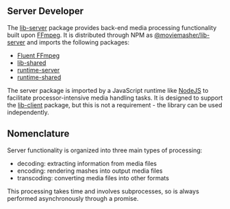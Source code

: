## Server Developer

The 
[lib-server](lib_server_src.md)
package provides back-end media processing functionality built upon 
[FFmpeg](https://ffmpeg.org). It is distributed through NPM as 
[@moviemasher/lib-server](https://www.npmjs.com/package/@moviemasher/lib-server)
and imports the following packages:
- [Fluent FFmpeg](https://github.com/fluent-ffmpeg/node-fluent-ffmpeg)
- [lib-shared](lib_shared_src.md)
- [runtime-server](runtime_server_src.md)
- [runtime-shared](runtime_shared_src.md)

The server package is imported by a JavaScript runtime like 
[NodeJS](https://nodejs.org/) to facilitate processor-intensive media handling tasks. 
It is designed to support the [lib-client](lib_client_src.md) 
package, but this is not a requirement - the library can be used independently.

## Nomenclature

Server functionality is organized into three main types of processing:

- decoding: extracting information from media files
- encoding: rendering mashes into output media files
- transcoding: converting media files into other formats

This processing takes time and involves subprocesses, so is always performed 
asynchronously through a promise.  